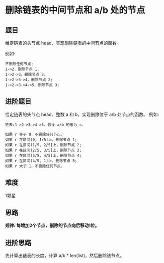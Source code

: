 # 删除链表的中间节点和 a/b 处的节点


## 题目
给定链表的头节点 head，实现删除链表的中间节点的函数。

例如:

```
不删除任何节点;
1->2，删除节点 1;
1->2->3，删除节点 2;
1->2->3->4，删除节点 2;
1->2->3->4->5，删除节点 3;
```

## 进阶题目
给定链表的头节点 head、整数 a 和 b，实现删除位于 a/b 处节点的函数。 例如:
```
链表:1->2->3->4->5，假设 a/b 的值为 r。

如果 r 等于 0，不删除任何节点;
如果 r 在区间(0, 1/5]上，删除节点 1;
如果 r 在区间(1/5, 2/5]上，删除节点 2;
如果 r 在区间(2/5, 3/5]上，删除节点 3;
如果 r 在区间(3/5, 4/5]上，删除节点 4;
如果 r 在区间(4/5, 1]上，删除节点 5;
如果 r 大于 1，不删除任何节点。
```


## 难度
1颗星


## 思路
**规律: 每增加2个节点，删除的节点向后移动1位。**


## 进阶思路
先计算出链表的长度，计算 a/b * len(list)，然后删除该节点。
